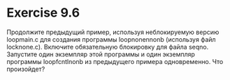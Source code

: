# Exercise 9.6
Продолжите предыдущий пример, используя неблокируемую версию loopmain.c для создания программы loopnonennonb (используя файл locknone.c). Включите обязательную блокировку для файла seqno. Запустите один экземпляр этой программы и один экземпляр программы loopfcntlnonb из предыдущего примера одновременно. Что произойдет?
